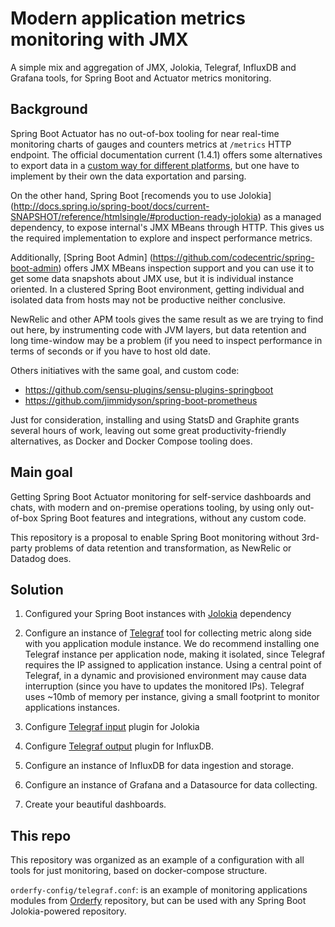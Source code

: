 # Modern application metrics monitoring with JMX

A simple mix and aggregation of JMX, Jolokia, Telegraf, InfluxDB and Grafana tools, for Spring Boot and Actuator metrics monitoring.

## Background

Spring Boot Actuator has no out-of-box tooling for near real-time monitoring charts of gauges and counters metrics at `/metrics` HTTP endpoint. The official documentation current (1.4.1) offers some alternatives to export data in a [custom way for different platforms](http://docs.spring.io/spring-boot/docs/current/reference/html/production-ready-metrics.html), but one have to implement by their own the data exportation and parsing.

On the other hand, Spring Boot [recomends you to use Jolokia] (http://docs.spring.io/spring-boot/docs/current-SNAPSHOT/reference/htmlsingle/#production-ready-jolokia) as a managed dependency, to expose internal's JMX MBeans through HTTP. This gives us the required implementation to explore and inspect performance metrics.

Additionally, [Spring Boot Admin] (https://github.com/codecentric/spring-boot-admin) offers JMX MBeans inspection support and you can use it to get some data snapshots about JMX use, but it is individual instance oriented. In a clustered Spring Boot environment, getting individual and isolated data from hosts may not be productive neither conclusive.

NewRelic and other APM tools gives the same result as we are trying to find out here, by instrumenting code with JVM layers, but data retention and long time-window may be a problem (if you need to inspect performance in terms of seconds or if you have to host old date.

Others initiatives with the same goal, and custom code:

- https://github.com/sensu-plugins/sensu-plugins-springboot
- https://github.com/jimmidyson/spring-boot-prometheus

Just for consideration, installing and using StatsD and Graphite grants several hours of work, leaving out some great productivity-friendly alternatives, as Docker and Docker Compose tooling does.

## Main goal
Getting Spring Boot Actuator monitoring for self-service dashboards and chats, with modern and on-premise operations tooling, by using only out-of-box Spring Boot features and integrations, without any custom code.

This repository is a proposal to enable Spring Boot monitoring without 3rd-party problems of data retention and transformation, as NewRelic or Datadog does.

## Solution

1. Configured your Spring Boot instances with [Jolokia](http://docs.spring.io/spring-boot/docs/current-SNAPSHOT/reference/htmlsingle/#production-ready-jolokia) dependency

2. Configure an instance of [Telegraf](https://github.com/influxdata/telegraf) tool for collecting metric along side with you application module instance. We do recommend installing one Telegraf instance per application node, making it isolated, since Telegraf requires the IP assigned to application instance. Using a central point of Telegraf, in a dynamic and provisioned environment may cause data interruption (since you have to updates the monitored IPs). Telegraf uses ~10mb of memory per instance, giving a small footprint to monitor applications instances.

3. Configure [Telegraf input](https://github.com/influxdata/telegraf/tree/master/plugins/inputs/jolokia) plugin for Jolokia

4. Configure [Telegraf output](https://github.com/influxdata/telegraf/tree/master/plugins/outputs/influxdb) plugin for InfluxDB.

5. Configure an instance of InfluxDB for data ingestion and storage.

6. Configure an instance of Grafana and a Datasource for data collecting.

7. Create your beautiful dashboards.

## This repo
This repository was organized as an example of a configuration with all tools for just monitoring, based on docker-compose structure.

`orderfy-config/telegraf.conf`: is an example of monitoring applications modules from [Orderfy](https://github.com/brunosimioni/orderfy) repository, but can be used with any Spring Boot Jolokia-powered repository.
